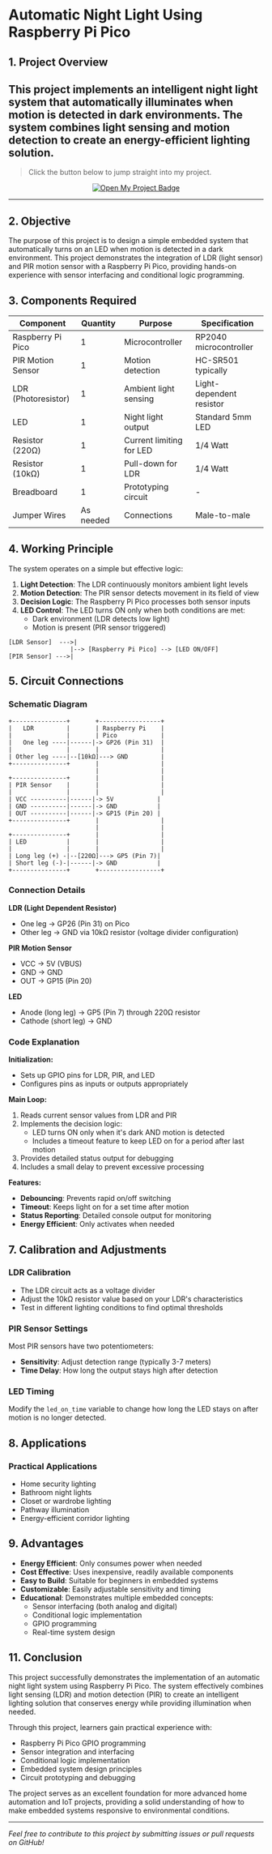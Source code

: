 # Automatic Night Light Using Raspberry Pi Pico

## 1. Project Overview

This project implements an intelligent night light system that automatically illuminates when motion is detected in dark environments. The system combines light sensing and motion detection to create an energy-efficient lighting solution.
---
> Click the button below to jump straight into my project.

<p align="center">
  <a href="https://wokwi.com/projects/443811464678502401" target="_blank">
    <img src="https://img.shields.io/badge/Open%20Project-%F0%9F%9A%80-blue?style=for-the-badge" alt="Open My Project Badge"/>
  </a>
</p>

---
## 2. Objective

The purpose of this project is to design a simple embedded system that automatically turns on an LED when motion is detected in a dark environment. This project demonstrates the integration of LDR (light sensor) and PIR motion sensor with a Raspberry Pi Pico, providing hands-on experience with sensor interfacing and conditional logic programming.

## 3. Components Required

| Component | Quantity | Purpose | Specification |
|-----------|----------|---------|---------------|
| Raspberry Pi Pico | 1 | Microcontroller | RP2040 microcontroller |
| PIR Motion Sensor | 1 | Motion detection | HC-SR501 typically |
| LDR (Photoresistor) | 1 | Ambient light sensing | Light-dependent resistor |
| LED | 1 | Night light output | Standard 5mm LED |
| Resistor (220Ω) | 1 | Current limiting for LED | 1/4 Watt |
| Resistor (10kΩ) | 1 | Pull-down for LDR | 1/4 Watt |
| Breadboard | 1 | Prototyping circuit | - |
| Jumper Wires | As needed | Connections | Male-to-male |

## 4. Working Principle

The system operates on a simple but effective logic:

1. **Light Detection**: The LDR continuously monitors ambient light levels
2. **Motion Detection**: The PIR sensor detects movement in its field of view
3. **Decision Logic**: The Raspberry Pi Pico processes both sensor inputs
4. **LED Control**: The LED turns ON only when both conditions are met:
   - Dark environment (LDR detects low light)
   - Motion is present (PIR sensor triggered)

```
[LDR Sensor]  --->|
                 |--> [Raspberry Pi Pico] --> [LED ON/OFF]
[PIR Sensor] --->|
```

## 5. Circuit Connections

### Schematic Diagram

```
+---------------+       +-----------------+
|   LDR         |       | Raspberry Pi    |
|               |       | Pico            |
|   One leg ----|------|-> GP26 (Pin 31)  |
|               |       |                 |
| Other leg ----|--[10kΩ]---> GND         |
+---------------+       |                 |
                        |                 |
+---------------+       |                 |
| PIR Sensor    |       |                 |
|               |       |                 |
| VCC ----------|------|-> 5V            |
| GND ----------|------|-> GND           |
| OUT ----------|------|-> GP15 (Pin 20) |
+---------------+       |                 |
                        |                 |
+---------------+       |                 |
| LED           |       |                 |
|               |       |                 |
| Long leg (+) -|--[220Ω]---> GP5 (Pin 7)|
| Short leg (-)-|------|-> GND           |
+---------------+       +-----------------+
```

### Connection Details

**LDR (Light Dependent Resistor)**
- One leg → GP26 (Pin 31) on Pico
- Other leg → GND via 10kΩ resistor (voltage divider configuration)

**PIR Motion Sensor**
- VCC → 5V (VBUS)
- GND → GND
- OUT → GP15 (Pin 20)

**LED**
- Anode (long leg) → GP5 (Pin 7) through 220Ω resistor
- Cathode (short leg) → GND

### Code Explanation

**Initialization:**
- Sets up GPIO pins for LDR, PIR, and LED
- Configures pins as inputs or outputs appropriately

**Main Loop:**
1. Reads current sensor values from LDR and PIR
2. Implements the decision logic:
   - LED turns ON only when it's dark AND motion is detected
   - Includes a timeout feature to keep LED on for a period after last motion
3. Provides detailed status output for debugging
4. Includes a small delay to prevent excessive processing

**Features:**
- **Debouncing**: Prevents rapid on/off switching
- **Timeout**: Keeps light on for a set time after motion
- **Status Reporting**: Detailed console output for monitoring
- **Energy Efficient**: Only activates when needed

## 7. Calibration and Adjustments

### LDR Calibration
- The LDR circuit acts as a voltage divider
- Adjust the 10kΩ resistor value based on your LDR's characteristics
- Test in different lighting conditions to find optimal thresholds

### PIR Sensor Settings
Most PIR sensors have two potentiometers:
- **Sensitivity**: Adjust detection range (typically 3-7 meters)
- **Time Delay**: How long the output stays high after detection

### LED Timing
Modify the `led_on_time` variable to change how long the LED stays on after motion is no longer detected.

## 8. Applications 

### Practical Applications
- Home security lighting
- Bathroom night lights
- Closet or wardrobe lighting
- Pathway illumination
- Energy-efficient corridor lighting


## 9. Advantages

- **Energy Efficient**: Only consumes power when needed
- **Cost Effective**: Uses inexpensive, readily available components
- **Easy to Build**: Suitable for beginners in embedded systems
- **Customizable**: Easily adjustable sensitivity and timing
- **Educational**: Demonstrates multiple embedded concepts:
  - Sensor interfacing (both analog and digital)
  - Conditional logic implementation
  - GPIO programming
  - Real-time system design


## 11. Conclusion

This project successfully demonstrates the implementation of an automatic night light system using Raspberry Pi Pico. The system effectively combines light sensing (LDR) and motion detection (PIR) to create an intelligent lighting solution that conserves energy while providing illumination when needed.

Through this project, learners gain practical experience with:
- Raspberry Pi Pico GPIO programming
- Sensor integration and interfacing
- Conditional logic implementation
- Embedded system design principles
- Circuit prototyping and debugging

The project serves as an excellent foundation for more advanced home automation and IoT projects, providing a solid understanding of how to make embedded systems responsive to environmental conditions.

---



*Feel free to contribute to this project by submitting issues or pull requests on GitHub!*        
